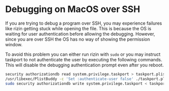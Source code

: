 # Debugging on MacOS over SSH

If you are trying to debug a program over SSH, you may experience failures
like rizin getting stuck while opening the file. This is because the OS is
waiting for user authentication before allowing the debugging. However, since
you are over SSH the OS has no way of showing the permission window.

To avoid this problem you can either run rizin with `sudo` or you may
instruct taskport to not authenticate the user by executing the following
commands. This will disable the debugging authentication prompt even after
you reboot.

```sh
security authorizationdb read system.privilege.taskport > taskport.plist
/usr/libexec/PlistBuddy -c 'Set :authenticate-user false' ./taskport.plist
sudo security authorizationdb write system.privilege.taskport < taskport.plist
```

